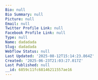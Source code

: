 ```yaml
---
Bio: null
Bio Summary: null
Picture: null
Email: null
Twitter Profile Link: null
Facebook Profile Link: null
Type: null
Name: dadadada
Slug: dadadada
Webflow Status: null
Last Updated: '2025-08-12T15:14:23.864Z'
Created: '2025-06-23T21:03:27.017Z'
Last Published: null
__id: 6859c11fc68146211557ae16
---
```


